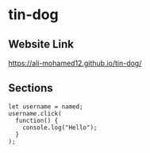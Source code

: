 # tin-dog

## Website Link
https://ali-mohamed12.github.io/tin-dog/

## Sections
```
let username = named;
username.click(
  function() {
    console.log("Hello");
  }
);
```
